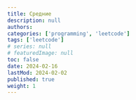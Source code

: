 ```yaml
---
title: Средние
description: null
authors:
categories: ['programming', 'leetcode']
tags: ['leetcode']
# series: null
# featuredImage: null
toc: false
date: 2024-02-16
lastMod: 2024-02-02
published: true
weight: 1
---
```

